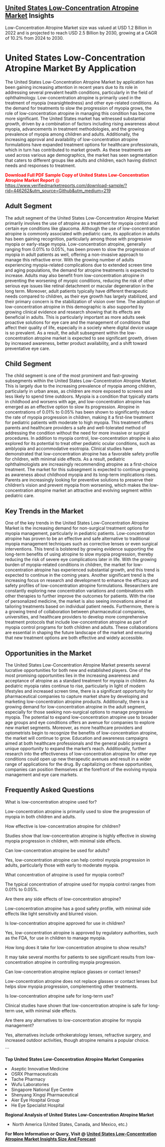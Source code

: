 <h2><a href="https://www.verifiedmarketreports.com/download-sample/?rid=446262&amp;utm_source=Github&amp;utm_medium=219" target="_blank">United States Low-Concentration Atropine Market</a> Insights</h2><p>Low-Concentration Atropine Market size was valued at USD 1.2 Billion in 2022 and is projected to reach USD 2.5 Billion by 2030, growing at a CAGR of 10.2% from 2024 to 2030.</p><p> <h1>United States Low-Concentration Atropine Market By Application</h1> <p>The United States Low-Concentration Atropine Market by application has been gaining increasing attention in recent years due to its role in addressing several prevalent health conditions, particularly in the field of ophthalmology. Low-concentration atropine is primarily used in the treatment of myopia (nearsightedness) and other eye-related conditions. As the demand for treatments to slow the progression of myopia grows, the role of low-concentration atropine in managing this condition has become more significant. The United States market has witnessed substantial growth, driven by a combination of factors including rising awareness about myopia, advancements in treatment methodologies, and the growing prevalence of myopia among children and adults. Additionally, the increasing approval and availability of low-concentration atropine formulations have expanded treatment options for healthcare professionals, which in turn has contributed to market growth. As these treatments are used across various age demographics, the market has seen segmentation that caters to different groups like adults and children, each having distinct needs and responses to treatment. <p><span class=""><span style="color: #ff0000;"><strong>Download Full PDF Sample Copy of United States Low-Concentration Atropine Market Report</strong> @ </span><a href="https://www.verifiedmarketreports.com/download-sample/?rid=446262&amp;utm_source=Github&amp;utm_medium=219" target="_blank">https://www.verifiedmarketreports.com/download-sample/?rid=446262&amp;utm_source=Github&amp;utm_medium=219</a></span></p></p> <h2>Adult Segment</h2> <p>The adult segment of the United States Low-Concentration Atropine Market primarily involves the use of atropine as a treatment for myopia control and certain eye conditions like glaucoma. Although the use of low-concentration atropine is commonly associated with pediatric care, its application in adults has been gaining recognition, particularly among those with progressive myopia or early-stage myopia. Low-concentration atropine, generally ranging from 0.01% to 0.05%, has been proven to slow the progression of myopia in adult patients as well, offering a non-invasive approach to manage this refractive error. With the growing number of adults experiencing myopia-related complications due to extended screen time and aging populations, the demand for atropine treatments is expected to increase. Adults may also benefit from low-concentration atropine in preventing the worsening of myopic conditions, reducing the risk of other serious eye issues like retinal detachment or macular degeneration in the long term. Moreover, adult patients typically have different therapeutic needs compared to children, as their eye growth has largely stabilized, and their primary concern is the stabilization of vision over time. The adoption of low-concentration atropine in this demographic is also supported by growing clinical evidence and research showing that its effects are beneficial in adults. This is particularly important as more adults seek proactive solutions for eye care and the management of conditions that affect their quality of life, especially in a society where digital device usage is so prevalent. As a result, the adult subsegment within the low-concentration atropine market is expected to see significant growth, driven by increased awareness, better product availability, and a shift toward preventative eye care. <h2>Child Segment</h2> <p>The child segment is one of the most prominent and fast-growing subsegments within the United States Low-Concentration Atropine Market. This is largely due to the increasing prevalence of myopia among children, particularly in urban areas, as children are more exposed to screens and less likely to spend time outdoors. Myopia is a condition that typically starts in childhood and worsens with age, and low-concentration atropine has emerged as an effective option to slow its progression. Atropine in concentrations of 0.01% to 0.05% has been shown to significantly reduce the rate of myopia progression in children, making it a first-line treatment for pediatric patients with moderate to high myopia. This treatment offers parents and healthcare providers a safe and well-tolerated method of addressing the condition without the need for more invasive or surgical procedures. In addition to myopia control, low-concentration atropine is also explored for its potential to treat other pediatric ocular conditions, such as amblyopia and accommodative esotropia. Clinical studies have demonstrated that low-concentration atropine has a favorable safety profile for children, with minimal side effects. As a result, pediatric ophthalmologists are increasingly recommending atropine as a first-choice treatment. The market for this subsegment is expected to continue growing as awareness about childhood myopia and its long-term implications rises. Parents are increasingly looking for preventive solutions to preserve their children’s vision and prevent myopia from worsening, which makes the low-concentration atropine market an attractive and evolving segment within pediatric care. <h2>Key Trends in the Market</h2> <p>One of the key trends in the United States Low-Concentration Atropine Market is the increasing demand for non-surgical treatment options for myopia management, particularly in pediatric patients. Low-concentration atropine has proven to be an effective and safe alternative to traditional myopia management techniques such as corrective lenses or even surgical interventions. This trend is bolstered by growing evidence supporting the long-term benefits of using atropine to slow myopia progression, thereby reducing the risk of severe eye complications later in life. With the growing burden of myopia-related conditions in children, the market for low-concentration atropine has experienced substantial growth, and this trend is expected to continue in the coming years. Another significant trend is the increasing focus on research and development to enhance the efficacy and safety profiles of low-concentration atropine formulations. Researchers are constantly exploring new concentration variations and combinations with other therapies to further improve the outcomes for patients. With the rise of personalized medicine, the market is also seeing innovations aimed at tailoring treatments based on individual patient needs. Furthermore, there is a growing trend of collaboration between pharmaceutical companies, universities, and healthcare providers to develop more comprehensive treatment protocols that include low-concentration atropine as part of myopia control programs for both children and adults. These collaborations are essential in shaping the future landscape of the market and ensuring that new treatment options are both effective and widely accessible. <h2>Opportunities in the Market</h2> <p>The United States Low-Concentration Atropine Market presents several lucrative opportunities for both new and established players. One of the most promising opportunities lies in the increasing awareness and acceptance of atropine as a standard treatment for myopia in children. As pediatric myopia rates continue to rise, particularly in light of modern lifestyles and increased screen time, there is a significant opportunity for pharmaceutical companies to capture market share by developing and marketing low-concentration atropine products. Additionally, there is a growing demand for low-concentration atropine in the adult segment, especially for those seeking non-surgical options to manage progressive myopia. The potential to expand low-concentration atropine use to broader age groups and eye conditions offers an avenue for companies to explore new market segments. Moreover, as more healthcare providers and optometrists begin to recognize the benefits of low-concentration atropine, the market will continue to grow. Education and awareness campaigns aimed at both healthcare professionals and the general public present a unique opportunity to expand the market’s reach. Additionally, further research into the effectiveness of low-concentration atropine for other eye conditions could open up new therapeutic avenues and result in a wider range of applications for the drug. By capitalizing on these opportunities, companies can position themselves at the forefront of the evolving myopia management and eye care markets. <h2>Frequently Asked Questions</h2> <p>What is low-concentration atropine used for?</p> <p>Low-concentration atropine is primarily used to slow the progression of myopia in both children and adults.</p> <p>How effective is low-concentration atropine for children?</p> <p>Studies show that low-concentration atropine is highly effective in slowing myopia progression in children, with minimal side effects.</p> <p>Can low-concentration atropine be used for adults?</p> <p>Yes, low-concentration atropine can help control myopia progression in adults, particularly those with early to moderate myopia.</p> <p>What concentration of atropine is used for myopia control?</p> <p>The typical concentration of atropine used for myopia control ranges from 0.01% to 0.05%.</p> <p>Are there any side effects of low-concentration atropine?</p> <p>Low-concentration atropine has a good safety profile, with minimal side effects like light sensitivity and blurred vision.</p> <p>Is low-concentration atropine approved for use in children?</p> <p>Yes, low-concentration atropine is approved by regulatory authorities, such as the FDA, for use in children to manage myopia.</p> <p>How long does it take for low-concentration atropine to show results?</p> <p>It may take several months for patients to see significant results from low-concentration atropine in controlling myopia progression.</p> <p>Can low-concentration atropine replace glasses or contact lenses?</p> <p>Low-concentration atropine does not replace glasses or contact lenses but helps slow myopia progression, complementing other treatments.</p> <p>Is low-concentration atropine safe for long-term use?</p> <p>Clinical studies have shown that low-concentration atropine is safe for long-term use, with minimal side effects.</p> <p>Are there any alternatives to low-concentration atropine for myopia management?</p> <p>Yes, alternatives include orthokeratology lenses, refractive surgery, and increased outdoor activities, though atropine remains a popular choice.</p> ```</p><p><strong>Top United States Low-Concentration Atropine Market Companies</strong></p><div data-test-id=""><p><li>Aseptic Innovative Medicine</li><li> OSRX Pharmaceuticals</li><li> Tache Pharmacy</li><li> Wufu Laboratories</li><li> Singapore National Eye Centre</li><li> Shenyang Xingqi Pharmaceutical</li><li> Aier Eye Hospital Group</li><li> He Eye Specialist Hospital</li></p><div><strong>Regional Analysis of&nbsp;United States Low-Concentration Atropine Market</strong></div><ul><li dir="ltr"><p dir="ltr">North America&nbsp;(United States, Canada, and Mexico, etc.)</p></li></ul><p><strong>For More Information or Query, Visit @&nbsp;</strong><strong><a href="https://www.verifiedmarketreports.com/product/low-concentration-atropine-market/?utm_source=Github&amp;utm_medium=219" target="_blank">United States Low-Concentration Atropine Market Insights Size And Forecast</a></strong></p></div>

